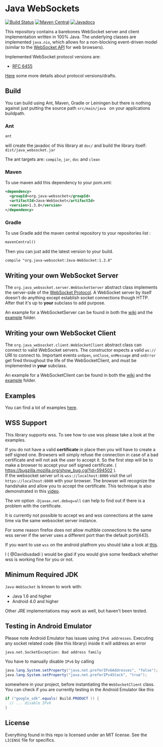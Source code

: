 Java WebSockets
===============
[![Build Status](https://travis-ci.org/marci4/Java-WebSocket-Dev.svg?branch=master)](https://travis-ci.org/marci4/Java-WebSocket-Dev)
[![Maven Central](https://maven-badges.herokuapp.com/maven-central/org.java-websocket/Java-WebSocket/badge.svg)](https://maven-badges.herokuapp.com/maven-central/org.java-websocket/Java-WebSocket)
[![Javadocs](https://www.javadoc.io/badge/org.java-websocket/Java-WebSocket.svg)](https://www.javadoc.io/doc/org.java-websocket/Java-WebSocket)

This repository contains a barebones WebSocket server and client implementation
written in 100% Java. The underlying classes are implemented `java.nio`, which allows for a
non-blocking event-driven model (similar to the
[WebSocket API](http://dev.w3.org/html5/websockets/) for web browsers).

Implemented WebSocket protocol versions are:

 * [RFC 6455](http://tools.ietf.org/html/rfc6455)

[Here](https://github.com/TooTallNate/Java-WebSocket/wiki/Drafts) some more details about protocol versions/drafts. 


## Build
You can build using Ant, Maven, Gradle or Leiningen but there is nothing against just putting the source path ```src/main/java ``` on your applications buildpath.

### Ant

``` bash
ant 
```

will create the javadoc of this library at ```doc/``` and build the library itself: ```dist/java_websocket.jar```

The ant targets are: ```compile```, ```jar```, ```doc``` and ```clean```

### Maven
To use maven add this dependency to your pom.xml:
```xml
<dependency>
  <groupId>org.java-websocket</groupId>
  <artifactId>Java-WebSocket</artifactId>
  <version>1.3.8</version>
</dependency>
```

### Gradle
To use Gradle add the maven central repository to your repositories list :
```xml
mavenCentral()
```
Then you can just add the latest version to your build.
```xml
compile "org.java-websocket:Java-WebSocket:1.3.8"
```

Writing your own WebSocket Server
---------------------------------

The `org.java_websocket.server.WebSocketServer` abstract class implements the
server-side of the
[WebSocket Protocol](http://www.whatwg.org/specs/web-socket-protocol/).
A WebSocket server by itself doesn't do anything except establish socket
connections though HTTP. After that it's up to **your** subclass to add purpose.

An example for a WebSocketServer can be found in both the [wiki](https://github.com/TooTallNate/Java-WebSocket/wiki#server-example) and the [example](https://github.com/TooTallNate/Java-WebSocket/tree/master/src/main/example) folder.

Writing your own WebSocket Client
---------------------------------

The `org.java_websocket.client.WebSocketClient` abstract class can connect to
valid WebSocket servers. The constructor expects a valid `ws://` URI to
connect to. Important events `onOpen`, `onClose`, `onMessage` and `onError`
get fired throughout the life of the WebSocketClient, and must be implemented 
in **your** subclass.

An example for a WebSocketClient can be found in both the [wiki](https://github.com/TooTallNate/Java-WebSocket/wiki#client-example) and the [example](https://github.com/TooTallNate/Java-WebSocket/tree/master/src/main/example) folder.

Examples
-------------------

You can find a lot of examples [here](https://github.com/TooTallNate/Java-WebSocket/tree/master/src/main/example).

WSS Support
---------------------------------
This library supports wss.
To see how to use wss please take a look at the examples.<br>

If you do not have a valid **certificate** in place then you will have to create a self signed one.
Browsers will simply refuse the connection in case of a bad certificate and will not ask the user to accept it.
So the first step will be to make a browser to accept your self signed certificate. ( https://bugzilla.mozilla.org/show_bug.cgi?id=594502 ).<br>
If the websocket server url is `wss://localhost:8000` visit the url `https://localhost:8000` with your browser. The browser will recognize the handshake and allow you to accept the certificate. This technique is also demonstrated in this [video](http://www.youtube.com/watch?v=F8lBdfAZPkU).

The vm option `-Djavax.net.debug=all` can help to find out if there is a problem with the certificate.

It is currently not possible to accept ws and wss connections at the same time via the same websocket server instance.

For some reason firefox does not allow multible connections to the same wss server if the server uses a different port than the default port(443).


If you want to use `wss` on the android platfrom you should take a look at [this](http://blog.antoine.li/2010/10/22/android-trusting-ssl-certificates/).

I ( @Davidiusdadi ) would be glad if you would give some feedback whether wss is working fine for you or not.

Minimum Required JDK
--------------------

`Java-WebSocket` is known to work with:

 * Java 1.6 and higher
 * Android 4.0 and higher

Other JRE implementations may work as well, but haven't been tested.


Testing in Android Emulator
---------------------------

Please note Android Emulator has issues using `IPv6 addresses`. Executing any
socket related code (like this library) inside it will address an error

``` bash
java.net.SocketException: Bad address family
```

You have to manually disable `IPv6` by calling

``` java
java.lang.System.setProperty("java.net.preferIPv6Addresses", "false");
java.lang.System.setProperty("java.net.preferIPv4Stack", "true");
```

somewhere in your project, before instantiating the `WebSocketClient` class. 
You can check if you are currently testing in the Android Emulator like this

``` java
if ("google_sdk".equals( Build.PRODUCT )) {
  // ... disable IPv6
}
```


License
-------

Everything found in this repo is licensed under an MIT license. See
the `LICENSE` file for specifics.
